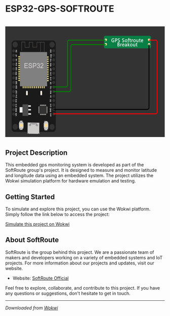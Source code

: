 # ESP32-GPS-SOFTROUTE

<h1 align="center"> <img src="https://github.com/SoftRouteV2/ESP32-GPS-SOFTROUTE/blob/main/assets/gps-softroute.png" alt="Project Screenshot" height="350"> </h1>

## Project Description

This embedded gps monitoring system is developed as part of the SoftRoute group's project. It is designed to measure and monitor latitude and longitude data using an embedded system. The project utilizes the Wokwi simulation platform for hardware emulation and testing.

## Getting Started

To simulate and explore this project, you can use the Wokwi platform. Simply follow the link below to access the project:

[Simulate this project on Wokwi](https://wokwi.com/projects/380798316616548353)

## About SoftRoute

SoftRoute is the group behind this project. We are a passionate team of makers and developers working on a variety of embedded systems and IoT projects. For more information about our projects and updates, visit our website.

- Website: [SoftRoute Official](https://6510f678a171f143f95de96d--vermillion-paprenjak-0251b7.netlify.app/ )

Feel free to explore, collaborate, and contribute to this project. If you have any questions or suggestions, don't hesitate to get in touch.

---

*Downloaded from [Wokwi](https://wokwi.com)*

